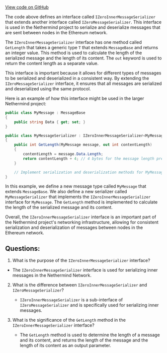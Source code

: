 [View code on GitHub](https://github.com/NethermindEth/nethermind/src/Nethermind/Nethermind.Network/IZeroInnerMessageSerializer.cs)

The code above defines an interface called `IZeroInnerMessageSerializer` that extends another interface called `IZeroMessageSerializer`. This interface is used in the Nethermind project to serialize and deserialize messages that are sent between nodes in the Ethereum network. 

The `IZeroInnerMessageSerializer` interface has one method called `GetLength` that takes a generic type `T` that extends `MessageBase` and returns an integer value. This method is used to calculate the length of the serialized message and the length of its content. The `out` keyword is used to return the content length as a separate value. 

This interface is important because it allows for different types of messages to be serialized and deserialized in a consistent way. By extending the `IZeroMessageSerializer` interface, it ensures that all messages are serialized and deserialized using the same protocol. 

Here is an example of how this interface might be used in the larger Nethermind project:

```csharp
public class MyMessage : MessageBase
{
    public string Data { get; set; }
}

public class MyMessageSerializer : IZeroInnerMessageSerializer<MyMessage>
{
    public int GetLength(MyMessage message, out int contentLength)
    {
        contentLength = message.Data.Length;
        return contentLength + 4; // 4 bytes for the message length prefix
    }

    // Implement serialization and deserialization methods for MyMessage
}
```

In this example, we define a new message type called `MyMessage` that extends `MessageBase`. We also define a new serializer called `MyMessageSerializer` that implements the `IZeroInnerMessageSerializer` interface for `MyMessage`. The `GetLength` method is implemented to calculate the length of the serialized message and its content. 

Overall, the `IZeroInnerMessageSerializer` interface is an important part of the Nethermind project's networking infrastructure, allowing for consistent serialization and deserialization of messages between nodes in the Ethereum network.
## Questions: 
 1. What is the purpose of the `IZeroInnerMessageSerializer` interface?
   - The `IZeroInnerMessageSerializer` interface is used for serializing inner messages in the Nethermind Network.

2. What is the difference between `IZeroInnerMessageSerializer` and `IZeroMessageSerializer`?
   - `IZeroInnerMessageSerializer` is a sub-interface of `IZeroMessageSerializer` and is specifically used for serializing inner messages.

3. What is the significance of the `GetLength` method in the `IZeroInnerMessageSerializer` interface?
   - The `GetLength` method is used to determine the length of a message and its content, and returns the length of the message and the length of its content as an output parameter.